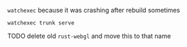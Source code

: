 `watchexec` because it was crashing after rebuild sometimes
```
watchexec trunk serve
```

TODO delete old `rust-webgl` and move this to that name